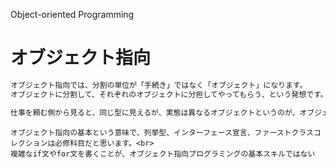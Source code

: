 Object-oriented Programming
# オブジェクト指向

```txt
オブジェクト指向では、分割の単位が「手続き」ではなく「オブジェクト」になります。
オブジェクトに分割して、それぞれのオブジェクトに分担してやってもらう、という発想です。
```

```txt
仕事を頼む側から見ると、同じ型に見えるが、実態は異なるオブジェクトというのが、オブジェクト指向プログラミングの根幹のしくみの１つです。
```

```
オブジェクト指向の基本という意味で、列挙型、インターフェース宣言、ファーストクラスコレクションは必修科目だと思います。<br>
複雑なif文やfor文を書くことが、オブジェクト指向プログラミングの基本スキルではない
```
